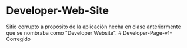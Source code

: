 # Developer-Web-Site

Sitio corrupto a propósito de la aplicación hecha en clase anteriormente que se nombraba como "Developer Website".
#   D e v e l o p e r - P a g e - v 1 - C o r r e g i d o  
 